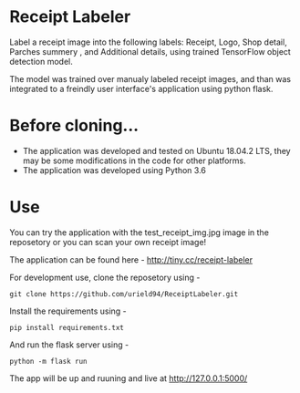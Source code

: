 # Receipt Labeler
Label a receipt image into the following labels: Receipt, Logo, Shop detail, Parches summery , and Additional details, using trained TensorFlow object detection model.

The model was trained over manualy labeled receipt images, and than was integrated to a freindly user interface's application using python flask.

# Before cloning...
- The application was developed and tested on Ubuntu 18.04.2 LTS, they may be some modifications in the code for other platforms.
- The application was developed using Python 3.6

# Use
You can try the application with the test_receipt_img.jpg image in the reposetory or you can scan your own receipt image!

The application can be found here - http://tiny.cc/receipt-labeler

For development use, clone the reposetory using -

    git clone https://github.com/urield94/ReceiptLabeler.git
    
Install the requirements using - 

    pip install requirements.txt
    
And run the flask server using - 

    python -m flask run
    
The app will be up and ruuning and live at http://127.0.0.1:5000/

